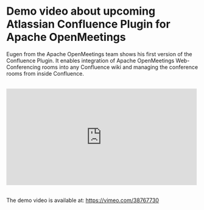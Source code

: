 <!--
Licensed under the Apache License, Version 2.0 (the "License") http://www.apache.org/licenses/LICENSE-2.0
-->
<!---
layout: post
title: Demo video about upcoming Atlassian Confluence Plugin for Apache OpenMeetings
date: '2012-03-19T11:05:00+00:00'
permalink: demo_video_about_upcoming_atlassian
-->

# Demo video about upcoming Atlassian Confluence Plugin for Apache OpenMeetings

Eugen from the Apache OpenMeetings team shows his first version of the Confluence Plugin. It enables integration of Apache OpenMeetings Web-Conferencing rooms into any Confluence wiki and managing the conference rooms from inside Confluence.
<br/><br/>
<iframe src="http://player.vimeo.com/video/38767730" width="500" height="253" frameborder="0" allow="fullscreen"></iframe>
<br/><br/>

The demo video is available at: <a href="https://vimeo.com/38767730" target="_blank" ref="nofollow">https://vimeo.com/38767730</a>
